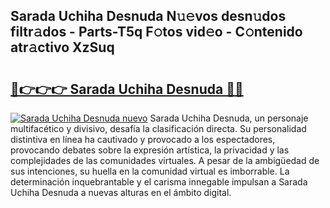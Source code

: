 ## Sarada Uchiha Desnuda N𝚞𝚎vos desn𝚞dos filtr𝚊dos - Parts-T5q F𝚘tos vid𝚎o - C𝚘ntenido atr𝚊ctivo XzSuq

# <h2><a href="http://mbc5uv4.tromn.icu/?c=Sarada+Uchiha+Desnuda">🔗👉👉👉 Sarada Uchiha Desnuda 🔗🔗</a></h2>

[![Sarada Uchiha Desnuda nuevo](https://i.imgur.com/pEAQMta.gif)](http://mbc5uv4.tromn.icu/?c=Sarada+Uchiha+Desnuda)
Sarada Uchiha Desnuda, un personaje multifacético y divisivo, desafía la clasificación directa. Su personalidad distintiva en línea ha cautivado y provocado a los espectadores, provocando debates sobre la expresión artística, la privacidad y las complejidades de las comunidades virtuales. A pesar de la ambigüedad de sus intenciones, su huella en la comunidad virtual es imborrable. La determinación inquebrantable y el carisma innegable impulsan a Sarada Uchiha Desnuda a nuevas alturas en el ámbito digital.
